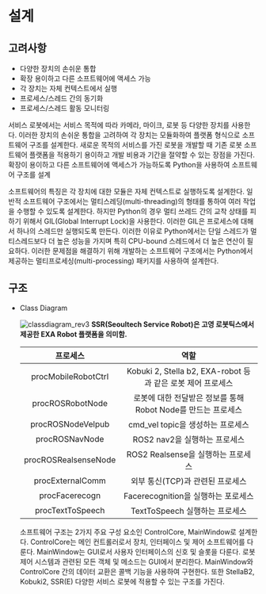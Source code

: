 설계
===========

고려사항
-----

* 다양한 장치의 손쉬운 통합
* 확장 용이하고 다른 소프트웨어에 액세스 가능
* 각 장치는 자체 컨텍스트에서 실행
* 프로세스/스레드 간의 동기화
* 프로세스/스레드 활동 모니터링

서비스 로봇에서는 서비스 목적에 따라 카메라, 마이크, 로봇 등 다양한 장치를 사용한다. 
이러한 장치의 손쉬운 통합을 고려하여 각 장치는 모듈화하여 플랫폼 형식으로 소프트웨어 구조를 설계한다. 
새로운 목적의 서비스를 가진 로봇을 개발할 때 기존 로봇 소프트웨어 플랫폼을 적용하기 용이하고 개발 비용과 기간을 절약할 수 있는 장점을 가진다. 
확장이 용이하고 다른 소프트웨어에 액세스가 가능하도록 Python을 사용하여 소프트웨어 구조를 설계

소프트웨어의 특징은 각 장치에 대한 모듈은 자체 컨텍스트로 실행하도록 설계한다.
일반적 소프트웨어 구조에서는 멀티스레딩(multi-threading)의 형태를 통하여 여러 작업을 수행할 수 있도록 설계한다. 
하지만 Python의 경우 멀티 쓰레드 간의 교착 상태를 피하기 위해서 GIL(Global Interrupt Lock)을 사용한다.
이러한 GIL은 프로세스에 대해서 하나의 스레드만 실행되도록 만든다. 이러한 이유로 Python에서는 단일 스레드가 멀티스레드보다 더 높은 성능을 가지며 특히 CPU-bound 스레드에서 더 높은 연산이 필요하다. 이러한 문제점을 해결하기 위해 개발하는 소프트웨어 구조에서는 Python에서 제공하는 멀티프로세싱(multi-processing) 패키지를 사용하여 설계한다. 


구조
-----------

- Class Diagram
    <!-- <img src="../image/classdiagram_rev3.png" width="1200px" height="800px" title="타이틀 ?" alt="realsense_add"></img> -->
    ![classdiagram_rev3](../image/classdiagram_rev3.png)
    **SSR(Seoultech Service Robot)은 고영 로봇틱스에서 제공한 EXA Robot 플랫폼을 의미함.**

    |       프로세스       |                             역할                              |
    | :------------------: | :-----------------------------------------------------------: |
    | procMobileRobotCtrl  |  Kobuki 2, Stella b2, EXA-robot 등과 같은 로봇 제어 프로세스  |
    |   procROSRobotNode   | 로봇에 대한 전달받은 정보를 통해 Robot Node를 만드는 프로세스 |
    |  procROSNodeVelpub   |               cmd_vel topic을 생성하는 프로세스               |
    |    procROSNavNode    |                 ROS2 nav2을 실행하는 프로세스                 |
    | procROSRealsenseNode |              ROS2 Realsense을 실행하는 프로세스               |
    |   procExternalComm   |               외부 통신(TCP)과 관련된 프로세스                |
    |    procFacerecogn    |              Facerecognition을 실행하는 포로세스              |
    |   procTextToSpeech   |                TextToSpeech 실행하는 프로세스                 |

    소프트웨어 구조는 2가지 주요 구성 요소인 ControlCore, MainWindow로 설계한다.
    ControlCore는 메인 컨트롤러로서 장치, 인터페이스 및 제어 소프트웨어를 다룬다. 
    MainWindow는 GUI로서 사용자 인터페이스의 신호 및 슬롯을 다룬다. 
    로봇 제어 시스템과 관련된 모든 객체 및 메소드는 GUI에서 분리한다.
    MainWindow와 ControlCore 간의 데이터 교환은 콜백 기능을 사용하여 구현한다.
    또한 StellaB2, Kobuki2, SSR(E) 다양한 서비스 로봇에 적용할 수 있는 구조를 가진다.
